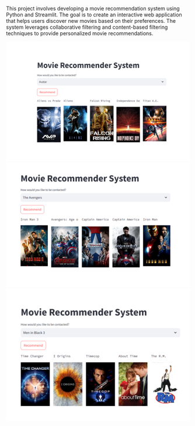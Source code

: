 This project involves developing a movie recommendation system using Python and Streamlit. 
The goal is to create an interactive web application that helps users discover new movies based on their preferences.
The system leverages collaborative filtering and content-based filtering techniques to provide personalized movie recommendations.


<img src="./ss/1.png">

<img src="./ss/2.png">
<img src="./ss/3.png">

